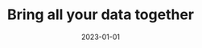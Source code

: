 ---
title: "Bring all your data together"
description: "Budibase is a platform that allows you to take control of the multiple datasets and rogue spreadsheets. Powerful and secure. Budibase allows you to create a safe space to connect, share, and collaborate with data in an easier, faster, and secure way."
type: platform/features/data
layout: single
date: 2023-01-01
images: ["/banner-gradient.jpg"]
---